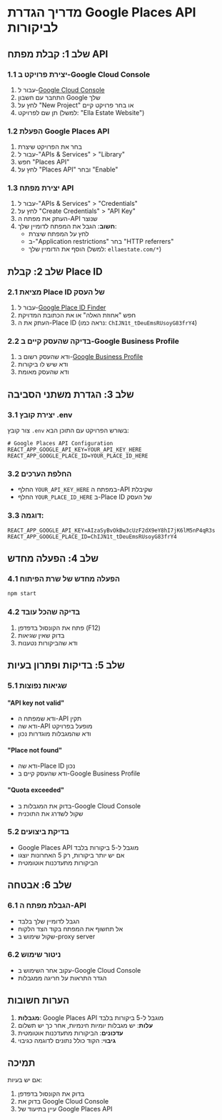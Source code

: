 # מדריך הגדרת Google Places API לביקורות

## שלב 1: קבלת מפתח API

### 1.1 יצירת פרויקט ב-Google Cloud Console
1. עבור ל-[Google Cloud Console](https://console.cloud.google.com/)
2. התחבר עם חשבון Google שלך
3. לחץ על "New Project" או בחר פרויקט קיים
4. תן שם לפרויקט (למשל: "Ella Estate Website")

### 1.2 הפעלת Google Places API
1. בחר את הפרויקט שיצרת
2. עבור ל-"APIs & Services" > "Library"
3. חפש "Places API"
4. לחץ על "Places API" ובחר "Enable"

### 1.3 יצירת מפתח API
1. עבור ל-"APIs & Services" > "Credentials"
2. לחץ על "Create Credentials" > "API Key"
3. העתק את מפתח ה-API שנוצר
4. **חשוב**: הגבל את המפתח לדומיין שלך:
   - לחץ על המפתח שיצרת
   - ב-"Application restrictions" בחר "HTTP referrers"
   - הוסף את הדומיין שלך (למשל: `ellaestate.com/*`)

## שלב 2: קבלת Place ID

### 2.1 מציאת Place ID של העסק
1. עבור ל-[Google Place ID Finder](https://developers.google.com/maps/documentation/places/web-service/place-id)
2. חפש "אחוזת האלה" או את הכתובת המדויקת
3. העתק את ה-Place ID (נראה כמו: `ChIJN1t_tDeuEmsRUsoyG83frY4`)

### 2.2 בדיקה שהעסק קיים ב-Google Business Profile
1. ודא שהעסק רשום ב-[Google Business Profile](https://business.google.com/)
2. ודא שיש לו ביקורות
3. ודא שהעסק מאומת

## שלב 3: הגדרת משתני הסביבה

### 3.1 יצירת קובץ .env
צור קובץ `.env` בשורש הפרויקט עם התוכן הבא:

```env
# Google Places API Configuration
REACT_APP_GOOGLE_API_KEY=YOUR_API_KEY_HERE
REACT_APP_GOOGLE_PLACE_ID=YOUR_PLACE_ID_HERE
```

### 3.2 החלפת הערכים
- החלף `YOUR_API_KEY_HERE` במפתח ה-API שקיבלת
- החלף `YOUR_PLACE_ID_HERE` ב-Place ID של העסק

### 3.3 דוגמה:
```env
REACT_APP_GOOGLE_API_KEY=AIzaSyBvOkBw3cUzF2dX9eY8hI7jK6lM5nP4qR3s
REACT_APP_GOOGLE_PLACE_ID=ChIJN1t_tDeuEmsRUsoyG83frY4
```

## שלב 4: הפעלה מחדש

### 4.1 הפעלה מחדש של שרת הפיתוח
```bash
npm start
```

### 4.2 בדיקה שהכל עובד
1. פתח את הקונסול בדפדפן (F12)
2. בדוק שאין שגיאות
3. ודא שהביקורות נטענות

## שלב 5: בדיקות ופתרון בעיות

### 5.1 שגיאות נפוצות

#### "API key not valid"
- ודא שמפתח ה-API תקין
- ודא שה-API מופעל בפרויקט
- ודא שהמגבלות מוגדרות נכון

#### "Place not found"
- ודא שה-Place ID נכון
- ודא שהעסק קיים ב-Google Business Profile

#### "Quota exceeded"
- בדוק את המגבלות ב-Google Cloud Console
- שקול לשדרג את התוכנית

### 5.2 בדיקת ביצועים
- Google Places API מוגבל ל-5 ביקורות בלבד
- אם יש יותר ביקורות, רק 5 האחרונות יוצגו
- הביקורות מתעדכנות אוטומטית

## שלב 6: אבטחה

### 6.1 הגבלת מפתח ה-API
- הגבל לדומיין שלך בלבד
- אל תחשוף את המפתח בקוד הצד הלקוח
- שקול שימוש ב-proxy server

### 6.2 ניטור שימוש
- עקוב אחר השימוש ב-Google Cloud Console
- הגדר התראות על חריגה ממגבלות

## הערות חשובות

1. **מגבלות**: Google Places API מוגבל ל-5 ביקורות בלבד
2. **עלות**: יש מגבלות יומיות חינמיות, אחר כך יש תשלום
3. **עדכונים**: הביקורות מתעדכנות אוטומטית
4. **גיבוי**: הקוד כולל נתונים לדוגמה כגיבוי

## תמיכה

אם יש בעיות:
1. בדוק את הקונסול בדפדפן
2. בדוק את Google Cloud Console
3. עיין בתיעוד של Google Places API
